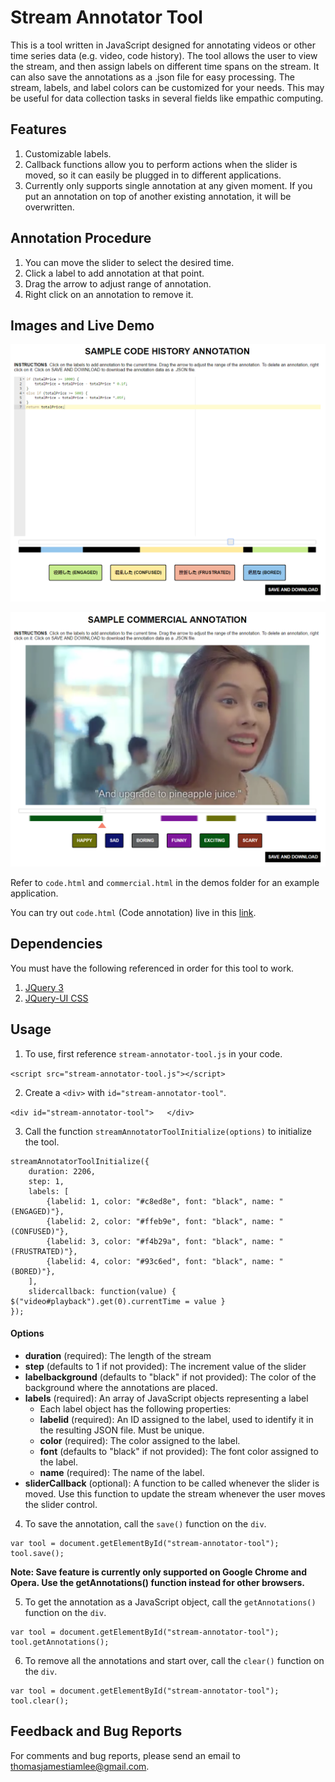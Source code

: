 # Stream Annotator Tool
This is a tool written in JavaScript designed for annotating videos or other time series data (e.g. video, code history). The tool allows the user to view the stream, and then assign labels on different time spans on the stream. It can also save the annotations as a .json file for easy processing. The stream, labels, and label colors can be customized for your needs. This may be useful for data collection tasks in several fields like empathic computing.

## Features
1. Customizable labels.
2. Callback functions allow you to perform actions when the slider is moved, so it can easily be plugged in to different applications.
3. Currently only supports single annotation at any given moment. If you put an annotation on top of another existing annotation, it will be overwritten.

## Annotation Procedure
1. You can move the slider to select the desired time.
2. Click a label to add annotation at that point.
3. Drag the arrow to adjust range of annotation.
4. Right click on an annotation to remove it.

## Images and Live Demo
![Code Annotation Screenshot](https://raw.githubusercontent.com/thomastiamlee/stream-annotator-tool/master/demo/code.PNG)

![Commercial Annotation Screenshot](https://raw.githubusercontent.com/thomastiamlee/stream-annotator-tool/master/demo/commercial.PNG)

Refer to `code.html` and `commercial.html` in the demos folder for an example application.

You can try out `code.html` (Code annotation) live in this [link](https://cdn.rawgit.com/thomastiamlee/stream-annotator-tool/94d5ef0d/demo/code.html).

## Dependencies
You must have the following referenced in order for this tool to work.
1. [JQuery 3](http://jquery.com/download/)
2. [JQuery-UI CSS](http://jqueryui.com/download/)

## Usage
1. To use, first reference `stream-annotator-tool.js` in your code.

`<script src="stream-annotator-tool.js"></script>`

2. Create a `<div>` with `id="stream-annotator-tool"`.

`<div id="stream-annotator-tool">	</div>`

3. Call the function `streamAnnotatorToolInitialize(options)` to initialize the tool.

```
streamAnnotatorToolInitialize({
	duration: 2206,
	step: 1,
	labels: [
		{labelid: 1, color: "#c8ed8e", font: "black", name: "(ENGAGED)"},
		{labelid: 2, color: "#ffeb9e", font: "black", name: "(CONFUSED)"},
		{labelid: 3, color: "#f4b29a", font: "black", name: "(FRUSTRATED)"},
		{labelid: 4, color: "#93c6ed", font: "black", name: "(BORED)"},
	],
	slidercallback: function(value) { $("video#playback").get(0).currentTime = value }
});
```

#### Options
- **duration** (required): The length of the stream
- **step** (defaults to 1 if not provided): The increment value of the slider
- **labelbackground** (defaults to "black" if not provided): The color of the background where the annotations are placed.
- **labels** (required): An array of JavaScript objects representing a label
    - Each label object has the following properties:
    - **labelid**  (required): An ID assigned to the label, used to identify it in the resulting JSON file. Must be unique.
    - **color** (required): The color assigned to the label.
    - **font** (defaults to "black" if not provided): The font color assigned to the label.
    - **name** (required): The name of the label.
- **sliderCallback** (optional): A function to be called whenever the slider is moved. Use this function to update the stream whenever the user moves the slider control.

4. To save the annotation, call the `save()` function on the `div`.

```
var tool = document.getElementById("stream-annotator-tool");
tool.save();
```

**Note: Save feature is currently only supported on Google Chrome and Opera. Use the getAnnotations() function instead for other browsers.**

5. To get the annotation as a JavaScript object, call the `getAnnotations()` function on the `div`.

```
var tool = document.getElementById("stream-annotator-tool");
tool.getAnnotations();
```

6. To remove all the annotations and start over, call the `clear()` function on the `div`.

```
var tool = document.getElementById("stream-annotator-tool");
tool.clear();
```

## Feedback and Bug Reports
For comments and bug reports, please send an email to thomasjamestiamlee@gmail.com.
